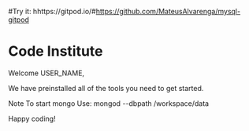 #Try it: hhttps://gitpod.io/#https://github.com/MateusAlvarenga/mysql-gitpod

# Code Institute

Welcome USER_NAME,

We have preinstalled all of the tools you need to get started.

Note
To start mongo Use: mongod --dbpath /workspace/data

Happy coding!
